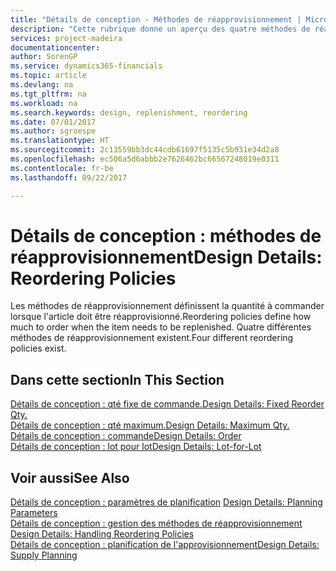 ```yaml
---
title: "Détails de conception - Méthodes de réapprovisionnement | Microsoft Docs"
description: "Cette rubrique donne un aperçu des quatre méthodes de réapprovisionnement disponibles."
services: project-madeira
documentationcenter: 
author: SorenGP
ms.service: dynamics365-financials
ms.topic: article
ms.devlang: na
ms.tgt_pltfrm: na
ms.workload: na
ms.search.keywords: design, replenishment, reordering
ms.date: 07/01/2017
ms.author: sgroespe
ms.translationtype: HT
ms.sourcegitcommit: 2c13559bb3dc44cdb61697f5135c5b931e34d2a8
ms.openlocfilehash: ec506a5d6abbb2e7626462bc66567248019e0311
ms.contentlocale: fr-be
ms.lasthandoff: 09/22/2017

---
```

# <a name="design-details-reordering-policies"></a><span data-ttu-id="e39f6-103">Détails de conception : méthodes de réapprovisionnement</span><span class="sxs-lookup"><span data-stu-id="e39f6-103">Design Details: Reordering Policies</span></span>
<span data-ttu-id="e39f6-104">Les méthodes de réapprovisionnement définissent la quantité à commander lorsque l'article doit être réapprovisionné.</span><span class="sxs-lookup"><span data-stu-id="e39f6-104">Reordering policies define how much to order when the item needs to be replenished.</span></span> <span data-ttu-id="e39f6-105">Quatre différentes méthodes de réapprovisionnement existent.</span><span class="sxs-lookup"><span data-stu-id="e39f6-105">Four different reordering policies exist.</span></span>  

## <a name="in-this-section"></a><span data-ttu-id="e39f6-106">Dans cette section</span><span class="sxs-lookup"><span data-stu-id="e39f6-106">In This Section</span></span>  
[<span data-ttu-id="e39f6-107">Détails de conception : qté fixe de commande.</span><span class="sxs-lookup"><span data-stu-id="e39f6-107">Design Details: Fixed Reorder Qty.</span></span>](design-details-fixed-reorder-qty.md)  
[<span data-ttu-id="e39f6-108">Détails de conception : qté maximum.</span><span class="sxs-lookup"><span data-stu-id="e39f6-108">Design Details: Maximum Qty.</span></span>](design-details-maximum-qty.md)  
[<span data-ttu-id="e39f6-109">Détails de conception : commande</span><span class="sxs-lookup"><span data-stu-id="e39f6-109">Design Details: Order</span></span>](design-details-order.md)  
[<span data-ttu-id="e39f6-110">Détails de conception : lot pour lot</span><span class="sxs-lookup"><span data-stu-id="e39f6-110">Design Details: Lot-for-Lot</span></span>](design-details-lot-for-lot.md)  

## <a name="see-also"></a><span data-ttu-id="e39f6-111">Voir aussi</span><span class="sxs-lookup"><span data-stu-id="e39f6-111">See Also</span></span>  
<span data-ttu-id="e39f6-112">[Détails de conception : paramètres de planification](design-details-planning-parameters.md) </span><span class="sxs-lookup"><span data-stu-id="e39f6-112">[Design Details: Planning Parameters](design-details-planning-parameters.md) </span></span>  
<span data-ttu-id="e39f6-113">[Détails de conception : gestion des méthodes de réapprovisionnement](design-details-handling-reordering-policies.md) </span><span class="sxs-lookup"><span data-stu-id="e39f6-113">[Design Details: Handling Reordering Policies](design-details-handling-reordering-policies.md) </span></span>  
[<span data-ttu-id="e39f6-114">Détails de conception : planification de l'approvisionnement</span><span class="sxs-lookup"><span data-stu-id="e39f6-114">Design Details: Supply Planning</span></span>](design-details-supply-planning.md)

